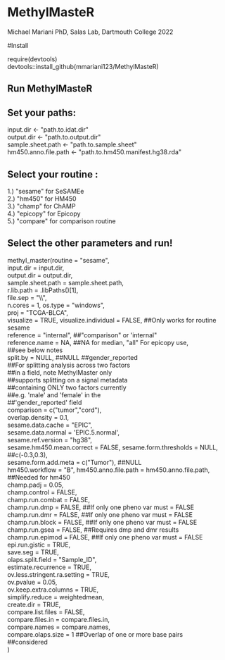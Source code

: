 # MethylMasteR
Michael Mariani PhD, Salas Lab, Dartmouth College 2022

#Install

require(devtools)\
devtools::install_github(mmariani123/MethylMasteR)

## Run MethylMasteR

## Set your paths:

input.dir <- "path.to.idat.dir"\
output.dir <- "path.to.output.dir"\
sample.sheet.path <- "path.to.sample.sheet"\
hm450.anno.file.path <- "path.to.hm450.manifest.hg38.rda"

## Select your routine :

1.) "sesame" for SeSAMEe\
2.) "hm450" for HM450\
3.) "champ" for ChAMP\
4.) "epicopy" for Epicopy\
5.) "compare" for comparison routine

## Select the other parameters and run!

methyl_master(routine              = "sesame",\
              input.dir            = input.dir,\
              output.dir           = output.dir,\
              sample.sheet.path    = sample.sheet.path,\
              r.lib.path           = .libPaths()[1],\
              file.sep             = "\\\\",\
              n.cores              = 1,
              os.type              = "windows",\
              proj                 = "TCGA-BLCA",\
              visualize            = TRUE,
              visualize.individual = FALSE, ##Only works for routine sesame\
              reference            = "internal", ##"comparison" or 'internal"\
              reference.name       = NA, ##NA for median, "all" For epicopy use,\
                                         ##see below notes\
              split.by             = NULL, ##NULL ##gender_reported\
                                     ##For splitting analysis across two factors\
                                     ##in a field, note MethylMaster only\
                                     ##supports splitting on a signal metadata\
                                     ##containing ONLY two factors currently\
                                     ##e.g. 'male' and 'female' in the\
                                     ##'gender_reported' field\
              comparison           = c("tumor","cord"),\
              overlap.density      = 0.1,\
              sesame.data.cache    = "EPIC",\
              sesame.data.normal   = 'EPIC.5.normal',\
              sesame.ref.version   = "hg38",\
              sesame.hm450.mean.correct = FALSE,
              sesame.form.thresholds = NULL, ##c(-0.3,0.3),\
              sesame.form.add.meta = c("Tumor"), ##NULL\
              hm450.workflow       = "B",
              hm450.anno.file.path = hm450.anno.file.path, ##Needed for hm450\
              champ.padj           = 0.05,\
              champ.control        = FALSE,\
              champ.run.combat     = FALSE,\
              champ.run.dmp        = FALSE, ##If only one pheno var must = FALSE\
              champ.run.dmr        = FALSE, ##If only one pheno var must = FALSE\
              champ.run.block      = FALSE, ##If only one pheno var must = FALSE\
              champ.run.gsea       = FALSE, ##Requires dmp and dmr results\
              champ.run.epimod     = FALSE, ##If only one pheno var must = FALSE\
              epi.run.gistic       = TRUE,\
              save.seg             = TRUE,\
              olaps.split.field    = "Sample_ID",\
              estimate.recurrence  = TRUE,\
              ov.less.stringent.ra.setting = TRUE,\
              ov.pvalue            = 0.05,\
              ov.keep.extra.columns = TRUE,\
              simplify.reduce      = weightedmean,\
              create.dir           = TRUE,\
              compare.list.files   = FALSE,\
              compare.files.in     = compare.files.in,\
              compare.names        = compare.names,\
              compare.olaps.size   = 1 ##Overlap of one or more base pairs\
                                       ##considered\
              )

